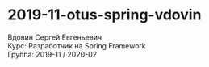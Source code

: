 # 2019-11-otus-spring-vdovin
Вдовин Сергей Евгеньевич <br/>
Курс: Разработчик на Spring Framework <br/>
Группа: 2019-11 / 2020-02 <br/>
